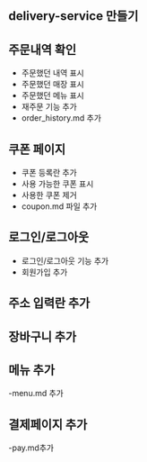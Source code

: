 ## delivery-service 만들기


## 주문내역 확인
- 주문했던 내역 표시
- 주문했던 매장 표시
- 주문했던 메뉴 표시
- 재주문 기능 추가
- order_history.md 추가


## 쿠폰 페이지
- 쿠폰 등록란 추가
- 사용 가능한 쿠폰 표시
- 사용한 쿠폰 제거
- coupon.md 파일 추가

## 로그인/로그아웃
- 로그인/로그아웃 기능 추가
- 회원가입 추가

## 주소 입력란 추가

## 장바구니 추가

## 메뉴 추가
-menu.md 추가

## 결제페이지 추가
-pay.md추가
